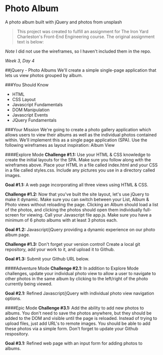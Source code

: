 # Photo Album
A photo album built with jQuery and photos from unsplash

>This project was created to fulfill an assignment for The Iron Yard Charleston's Front-End Engineering course. The original assignment text is below:

*Note* I did not use the wireframes, so I haven't included them in the repo.


*Week 3, Day 4*

##jQuery - Photo Albums
We'll create a simple single-page application that lets us view photos grouped by album.
  
###You Should Know
* HTML
* CSS Layout
* Javascript Fundamentals
* DOM Manipulation
* Javascript Events
* JQuery Fundamentals

###Your Mission
We're going to create a photo gallery application which allows users to view their albums as well as the individual photos contained within. We'll implement this as a single page application (SPA). Use the following wireframes as layout inspiration: Album View

####Explore Mode
**Challenge #1.1:** Use your HTML & CSS knowledge to create the initial layouts for the SPA. Make sure you follow along with the wireframes above. Place your HTML in a file called index.html and your CSS in a file called styles.css. Include any pictures you use in a directory called images. 

**Goal #1.1:** A web page incorporating all three views using HTML & CSS.

**Challenge #1.2:** Now that you've built the site layout, let's use jQuery to make it dynamic. Make sure you can switch between your List, Album & Photo views without reloading the page. Clicking an Album should load a list of the photos, and clicking the photos should open them individually full-screen for viewing. Call your Javascript file app.js. Make sure you have a minimum of 6 photo albums with at least 3 photos each. 

**Goal #1.2:** Javascript/jQuery providing a dynamic experience on our photo album page.

**Challenge #1.3:** Don't forget your version control! Create a local git repository, add your work to it, and upload it to Github. 

**Goal #1.3:** Submit your Github URL below.

####Adventure Mode
**Challenge #2.1:** In addition to Explore Mode challenges, update your individual photo view to allow a user to navigate to other photos in the same album by clicking to the left/right of the photo currently being viewed. 

**Goal #2.1:** Refined Javascript/jQuery with individual photo view navigation options.

####Epic Mode
**Challenge #3.1:** Add the ability to add new photos to albums. You don't need to save the photos anywhere, but they should be added to the DOM and visible until the page is reloaded. Instead of trying to upload files, just add URL's to remote images. You should be able to add these photos via a simple form. Don't forget to update your Github respository. 

**Goal #3.1:** Refined web page with an input form for adding photos to albums.
